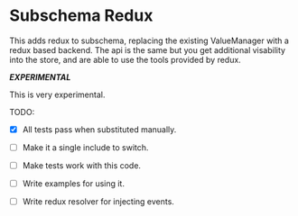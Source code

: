 Subschema Redux
===
This adds redux to subschema, replacing the existing ValueManager with a redux based backend.   The api is the same
but you get additional visability into the store, and are able to use the tools provided by redux.

***EXPERIMENTAL***

This is very experimental.


TODO:
 - [x] All tests pass when substituted manually.
 - [ ] Make it a single include to switch.
 - [ ] Make tests work with this code.
 - [ ] Write examples for using it.
 - [ ] Write redux resolver for injecting events.
 
 